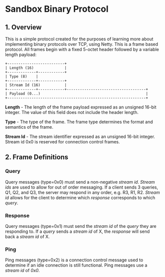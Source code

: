 # Sandbox Binary Protocol

## 1. Overview
This is a simple protocol created for the purposes of learning more about implementing binary protocols over TCP, using
Netty. This is a frame based protocol. All frames begin with a fixed 5-octet header followed by a variable length
payload:

    +--------------------------+
    | Length (16)              |
    +-------------+------------+
    | Type (8)    |
    +-------------+------------+
    | Stream Id (16)           |
    +-------------+------------+------------------------------------+
    | Payload (0...)                                                |
    +---------------------------------------------------------------+

__Length__ - The length of the frame payload expressed as an unsigned 16-bit integer. The value of this field does not
include the header length.

__Type__ - The type of the frame. The frame type determines the format and semantics of the frame.

__Stream Id__ - The stream identifier expressed as an unsigned 16-bit integer. Stream id 0x0 is reserved for connection
control frames.

## 2. Frame Definitions

### Query
Query messages (type=0x0) must send a non-negative _stream id_. _Stream ids_ are used to allow for out of order
messaging. If a client sends 3 queries, Q1, Q2, and Q3, the server may respond in any order, e.g. R3, R1, R2.
_Stream id_ allows for the client to determine which _response_ corresponds to which _query_.

### Response
Query messages (type=0x1) must send the _stream id_ of the _query_ they are responding to. If a _query_ sends a
_stream id_ of X, the _response_ will send back a _stream id_ of X.

### Ping
Ping messages (type=0x2) is a connection control message used to determine if an idle connection is still functional.
Ping messages use a _stream id_ of _0x0_.